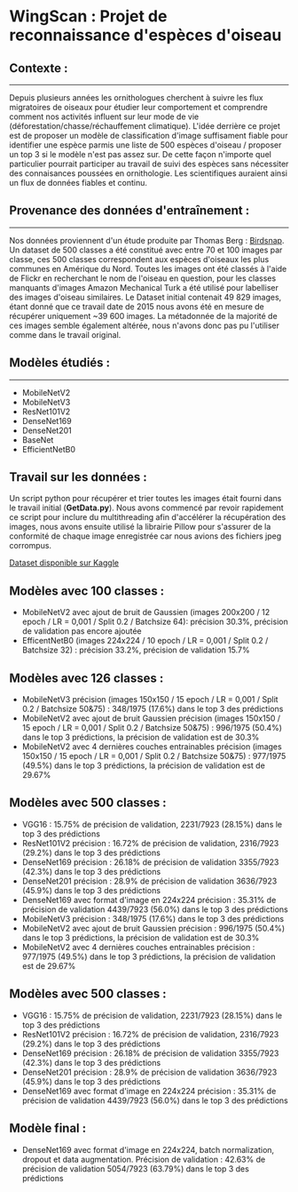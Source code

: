 # WingScan : Projet de reconnaissance d'espèces d'oiseau

## Contexte :

---

Depuis plusieurs années les ornithologues cherchent à suivre les flux migratoires de oiseaux pour étudier leur comportement et comprendre comment nos activités influent sur leur mode de vie (déforestation/chasse/réchauffement climatique). L'idée derrière ce projet est de proposer un modèle de classification d'image suffisament fiable pour identifier une espèce parmis une liste de 500 espèces d'oiseau / proposer un top 3 si le modèle n'est pas assez sur. De cette façon n'importe quel particulier pourrait participer au travail de suivi des espèces sans nécessiter des connaisances poussées en ornithologie. Les scientifiques auraient ainsi un flux de données fiables et continu.

## Provenance des données d'entraînement :

---

Nos données proviennent d'un étude produite par Thomas Berg : [Birdsnap](https://thomasberg.org/papers/birdsnap-cvpr14.pdf). Un dataset de 500 classes a été constitué avec entre 70 et 100 images par classe, ces 500 classes correspondent aux espèces d'oiseaux les plus communes en Amérique du Nord. Toutes les images ont été classés à l'aide de Flickr en recherchant le nom de l'oiseau en question, pour les classes manquants d'images Amazon Mechanical Turk a été utilisé pour labelliser des images d'oiseau similaires. Le Dataset initial contenait 49 829 images, étant donné que ce travail date de 2015 nous avons été en mesure de récupérer uniquement ~39 600 images. La métadonnée de la majorité de ces images semble également altérée, nous n'avons donc pas pu l'utiliser comme dans le travail original.

## Modèles étudiés :

---

- MobileNetV2
- MobileNetV3
- ResNet101V2
- DenseNet169
- DenseNet201
- BaseNet
- EfficientNetB0

## Travail sur les données :

Un script python pour récupérer et trier toutes les images était fourni dans le travail initial (**GetData.py**). Nous avons commencé par revoir rapidement ce script pour inclure du multithreading afin d'accélérer la récupération des images, nous avons ensuite utilisé la librairie Pillow pour s'assurer de la conformité de chaque image enregistrée car nous avions des fichiers jpeg corrompus.

[Dataset disponible sur Kaggle](https://www.kaggle.com/datasets/emmanueljova/birdspecies)

## Modèles avec 100 classes :

- MobileNetV2 avec ajout de bruit de Gaussien (images 200x200 / 12 epoch / LR =  0,001 / Split 0.2 / Batchsize 64): précision 30.3%, précision de validation pas encore ajoutée
- EfficentNetB0  (images 224x224 / 10 epoch / LR =  0,001 / Split 0.2 / Batchsize 32) : précision 33.2%, précision de validation 15.7%

## Modèles avec 126 classes :
- MobileNetV3 précision (images 150x150 / 15 epoch / LR =  0,001 / Split 0.2 / Batchsize 50&75) : 348/1975 (17.6%) dans le top 3 des prédictions
- MobileNetV2 avec ajout de bruit Gaussien précision (images 150x150 / 15 epoch / LR =  0,001 / Split 0.2 / Batchsize 50&75) : 996/1975 (50.4%) dans le top 3 prédictions, la précision de validation est de 30.3%
- MobileNetV2 avec 4 dernières couches entrainables précision (images 150x150 / 15 epoch / LR =  0,001 / Split 0.2 / Batchsize 50&75) : 977/1975 (49.5%) dans le top 3 prédictions, la précision de validation est de 29.67%

## Modèles avec 500 classes :

- VGG16 : 15.75% de précision de validation, 2231/7923 (28.15%) dans le top 3 des prédictions
- ResNet101V2 précision : 16.72% de précision de validation, 2316/7923 (29.2%) dans le top 3 des prédictions
- DenseNet169 précision : 26.18% de précision de validation 3355/7923 (42.3%) dans le top 3 des prédictions
- DenseNet201 précision : 28.9% de précision de validation 3636/7923 (45.9%) dans le top 3 des prédictions
- DenseNet169 avec format d'image en 224x224 précision : 35.31% de précision de validation 4439/7923 (56.0%) dans le top 3 des prédictions
- MobileNetV3 précision : 348/1975 (17.6%) dans le top 3 des prédictions
- MobileNetV2 avec ajout de bruit Gaussien précision : 996/1975 (50.4%) dans le top 3 prédictions, la précision de validation est de 30.3%
- MobileNetV2 avec 4 dernières couches entrainables précision : 977/1975 (49.5%) dans le top 3 prédictions, la précision de validation est de 29.67%

## Modèles avec 500 classes :

- VGG16 : 15.75% de précision de validation, 2231/7923 (28.15%) dans le top 3 des prédictions
- ResNet101V2 précision : 16.72% de précision de validation, 2316/7923 (29.2%) dans le top 3 des prédictions
- DenseNet169 précision : 26.18% de précision de validation 3355/7923 (42.3%) dans le top 3 des prédictions
- DenseNet201 précision : 28.9% de précision de validation 3636/7923 (45.9%) dans le top 3 des prédictions
- DenseNet169 avec format d'image en 224x224 précision : 35.31% de précision de validation 4439/7923 (56.0%) dans le top 3 des prédictions

## Modèle final :

- DenseNet169 avec format d'image en 224x224, batch normalization, dropout et data augmentation. Précision de validation : 42.63% de précision de validation 5054/7923 (63.79%) dans le top 3 des prédictions

